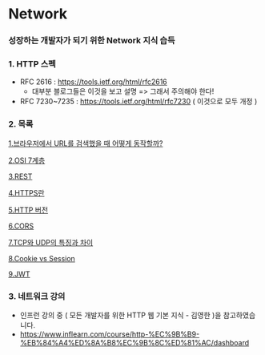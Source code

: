 # Network
### 성장하는 개발자가 되기 위한 Network 지식 습득

### 1. HTTP 스펙

- RFC 2616 : https://tools.ietf.org/html/rfc2616
  - 대부분 블로그들은 이것을 보고 설명 => 그래서 주의해야 한다!
- RFC 7230~7235 : https://tools.ietf.org/html/rfc7230 ( 이것으로 모두 개정 )



### 2. 목록

[1.브라우저에서 URL를 검색했을 때 어떻게 동작할까?](./list/브라우저-동작방식.md)

[2.OSI 7계층](./list/OSI-7계층.md)

[3.REST](./list/REST.md)

[4.HTTPS란](./list/HTTPS란.md)

[5.HTTP 버전](./list/HTTP-버전.md)

[6.CORS](./list/CORS.md)

[7.TCP와 UDP의 특징과 차이](./list/TCP와-UDP의-특징과-차이.md)

[8.Cookie vs Session](./list/Cookie-vs-Session.md)

[9.JWT](./list/JWT.md)



### 3. 네트워크 강의

- 인프런 강의 중 ( 모든 개발자를 위한 HTTP 웹 기본 지식 - 김영한 )을 참고하였습니다.
- https://www.inflearn.com/course/http-%EC%9B%B9-%EB%84%A4%ED%8A%B8%EC%9B%8C%ED%81%AC/dashboard
